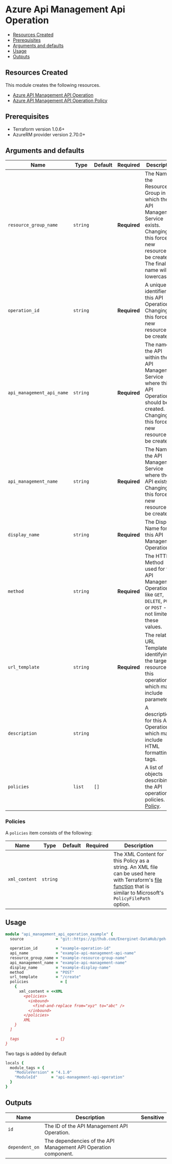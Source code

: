 # Azure Api Management Api Operation

- [Resources Created](#resources-created)
- [Prerequisites](#prerequisites)
- [Arguments and defaults](#arguments-and-defaults)
- [Usage](#usage)
- [Outputs](#outputs)

## Resources Created

This module creates the following resources.

- [Azure API Management API Operation](https://registry.terraform.io/providers/hashicorp/azurerm/latest/docs/resources/api_management_api_operation)
- [Azure API Management API Operation Policy](https://registry.terraform.io/providers/hashicorp/azurerm/latest/docs/resources/api_management_api_operation_policy)

## Prerequisites

- Terraform version 1.0.6+
- AzureRM provider version 2.70.0+

## Arguments and defaults

| Name | Type | Default | Required | Description |
|-|-|-|-|-|
| `resource_group_name` | `string` | | **Required** | The Name of the Resource Group in which the API Management Service exists. Changing this forces a new resource to be created. The final name will be lowercased. |
| `operation_id` | `string` | | **Required** | A unique identifier for this API Operation. Changing this forces a new resource to be created. |
| `api_management_api_name` | `string` | | **Required** | The name of the API within the API Management Service where this API Operation should be created. Changing this forces a new resource to be created. |
| `api_management_name` | `string` | | **Required** | The Name of the API Management Service where the API exists. Changing this forces a new resource to be created. |
| `display_name` | `string` | | **Required** | The Display Name for this API Management Operation. |
| `method` | `string` | | **Required** | The HTTP Method used for this API Management Operation, like `GET`, `DELETE`, `PUT` or `POST` - but not limited to these values. |
| `url_template` | `string` | | **Required** | The relative URL Template identifying the target resource for this operation, which may include parameters. |
| `description` | `string` | | | A description for this API Operation, which may include HTML formatting tags. |
| `policies` | `list` | `[]` | |  A list of objects describing the API operation policies. See [Policy](#policy). |

### Policies

A `policies` item consists of the following:

| Name | Type | Default | Required | Description |
|-|-|-|-|-|
| `xml_content` | `string` | | | The XML Content for this Policy as a string. An XML file can be used here with Terraform's [file function](https://www.terraform.io/docs/configuration/functions/file.html?_ga=2.22559163.1256853139.1634111402-2030691422.1630398976) that is similar to Microsoft's `PolicyFilePath` option. |

## Usage

```ruby
module "api_management_api_operation_example" { 
  source              = "git::https://github.com/Energinet-DataHub/geh-terraform-modules.git//azure/api-management-api-operation?ref=4.1.0"

  operation_id        = "example-operation-id"
  api_name            = "example-api-management-api-name"
  resource_group_name = "example-resource-group-name"
  api_management_name = "example-api-management-name"
  display_name        = "example-display-name"
  method              = "POST"
  url_template        = "/create"
  policies              = [
    {
      xml_content = <<XML
        <policies>
          <inbound>
            <find-and-replace from="xyz" to="abc" />
          </inbound>
        </policies>
        XML
    }
  ]

  tags                = {}
}
```

Two tags is added by default

```ruby
locals {
  module_tags = {
    "ModuleVersion" = "4.1.0"
    "ModuleId"      = "api-management-api-operation"
  }
}
```

## Outputs

| Name | Description | Sensitive |
|-|-|-|
| `id` | The ID of the API Management API Operation. | |
| `dependent_on` | The dependencies of the API Management API Operation component. | |
